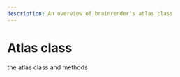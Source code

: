 ```yaml
---
description: An overview of brainrender's atlas class
---
```


# Atlas class

the atlas class and methods

